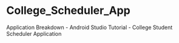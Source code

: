 # College_Scheduler_App

Application Breakdown - Android Studio Tutorial - College Student Scheduler Application

